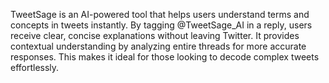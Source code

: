 TweetSage is an AI-powered tool that helps users understand terms and concepts in tweets instantly. By tagging @TweetSage_AI in a reply, users receive clear, concise explanations without leaving Twitter. It provides contextual understanding by analyzing entire threads for more accurate responses. This makes it ideal for those looking to decode complex tweets effortlessly.
